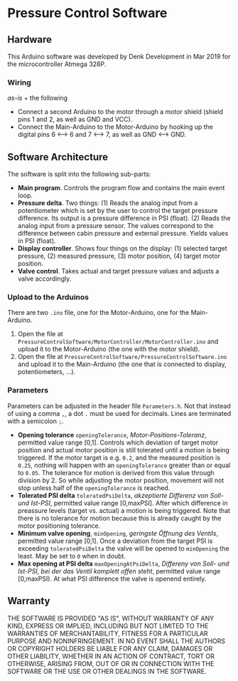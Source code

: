 # Pressure Control Software

## Hardware

This Arduino software was developed by Denk Development in Mar 2019 for the microcontroller Atmega 328P.

### Wiring

_as-is_ + the following
* Connect a second Arduino to the motor through a motor shield (shield pins 1 and 2, as well as GND and VCC).
* Connect the Main-Arduino to the Motor-Arduino by hooking up the digital pins 6 <--> 6 and 7 <--> 7, as well as GND <--> GND.

## Software Architecture

The software is split into the following sub-parts:

* **Main program**. Controls the program flow and contains the main event loop.
* **Pressure delta**. Two things: (1) Reads the analog input from a potentiometer which is set by the user to control the target pressure difference. Its output is a pressure difference in PSI (float). (2) Reads the analog input from a pressure sensor. The values correspond to the difference between cabin pressure and external pressure. Yields values in PSI (float).
* **Display controller**. Shows four things on the display: (1) selected target pressure, (2) measured pressure, (3) motor position, (4) target motor position.
* **Valve control**. Takes actual and target pressure values and adjusts a valve accordingly.

### Upload to the Arduinos

There are two `.ino` file, one for the Motor-Arduino, one for the Main-Arduino.

1. Open the file at `PressureControlSoftware/MotorController/MotorController.ino` and upload it to the Motor-Arduino (the one with the motor shield).
2. Open the file at `PressureControlSoftware/PressureControlSoftware.ino` and upload it to the Main-Arduino (the one that is connected to display, potentiometers, ...).

### Parameters

Parameters can be adjusted in the header file `Parameters.h`. Not that instead of using a comma `,`, a dot `.` must be used for decimals. Lines are terminated with a semicolon `;`. 

* **Opening tolerance** `openingTolerance`, _Motor-Positions-Toleranz_, permitted value range [0,1]. Controls which deviation of target motor position and actual motor position is still tolerated until a motion is being triggered. If the motor target is e.g. `0.2`, and the measured position is `0.25`, nothing will happen with an `openingTolerance` greater than or equal to `0.05`. The tolerance for motion is derived from this value through division by 2. So while adjusting the motor position, movement will not stop unless half of the `openingTolerance` is reached.
* **Tolerated PSI delta** `toleratedPsiDelta`, _akzeptierte Differenz von Soll- und Ist-PSI_, permitted value range [0,maxPSI]. After which difference in preassure levels (target vs. actual) a motion is being triggered. Note that there is no tolerance for motion because this is already caught by the motor positioning tolerance.
* **Minimum valve opening**, `minOpening`, _geringste Öffnung des Ventils_, permitted value range [0,1]. Once a deviation from the target PSI is exceeding `toleratedPsiDelta` the valve will be opened to `minOpening` the least. May be set to `0` when in doubt.
* **Max opening at PSI delta** `maxOpeningAtPsiDelta`, _Differeny von Soll- und Ist-PSI, bei der das Ventil komplett offen steht_, permitted value range [0,maxPSI). At what PSI difference the valve is openend entirely.

## Warranty

THE SOFTWARE IS PROVIDED "AS IS", WITHOUT WARRANTY OF ANY KIND, EXPRESS OR IMPLIED, INCLUDING BUT NOT LIMITED TO THE WARRANTIES OF MERCHANTABILITY, FITNESS FOR A PARTICULAR PURPOSE AND NONINFRINGEMENT. IN NO EVENT SHALL THE AUTHORS OR COPYRIGHT HOLDERS BE LIABLE FOR ANY CLAIM, DAMAGES OR OTHER LIABILITY, WHETHER IN AN ACTION OF CONTRACT, TORT OR OTHERWISE, ARISING FROM, OUT OF OR IN CONNECTION WITH THE SOFTWARE OR THE USE OR OTHER DEALINGS IN THE SOFTWARE.
